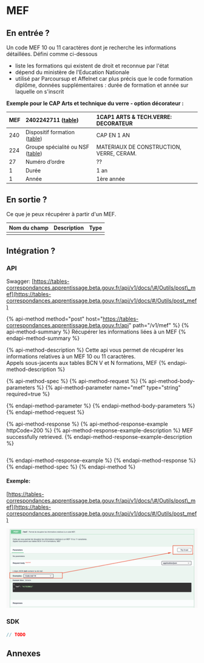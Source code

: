 # MEF

## En entrée ?

Un code MEF 10 ou 11 caractères dont je recherche les informations détaillées. Défini comme ci-dessous 

* liste les formations qui existent de droit et reconnue par l'état
* dépend du ministère de l'Education Nationale
* utilisé par Parcoursup et Affelnet car plus précis que le code formation diplôme, données supplémentaires : durée de formation et année sur laquelle on s'inscrit

**Exemple pour le CAP Arts et technique du verre - option décorateur :**

| MEF  | 2402242711 \([table](http://infocentre.pleiade.education.fr/bcn/index.php/workspace/viewTable/n/N_MEF/nbElements/20)\) | 1CAP1 ARTS & TECH.VERRE: DECORATEUR |
| :--- | :--- | :--- |
| 240 | Dispositif formation \([table](http://infocentre.pleiade.education.fr/bcn/index.php/workspace/viewTable/n/N_DISPOSITIF_FORMATION/nbElements/20)\) | CAP EN 1 AN |
| 224 | Groupe spécialité ou NSF \([table](http://infocentre.pleiade.education.fr/bcn/workspace/viewTable/n/N_GROUPE_SPECIALITE)\) | MATERIAUX DE CONSTRUCTION, VERRE, CERAM. |
| 27 | Numéro d’ordre | ?? |
| 1 | Durée | 1 an |
| 1 | Année | 1ère année |

## En sortie ?

Ce que je peux récupérer à partir d'un MEF. 

| Nom du champ | Description | Type |
| :--- | :--- | :--- |
|  |  |  |

## Intégration ? 

### API

Swagger: [https://tables-correspondances.apprentissage.beta.gouv.fr/api/v1/docs/\#/Outils/post\_mef](https://tables-correspondances.apprentissage.beta.gouv.fr/api/v1/docs/#/Outils/post_mef)

{% api-method method="post" host="https://tables-correspondances.apprentissage.beta.gouv.fr/api" path="/v1/mef" %}
{% api-method-summary %}
Récupérer les informations liées à un MEF 
{% endapi-method-summary %}

{% api-method-description %}
Cette api vous permet de récupérer les informations relatives à un MEF 10 ou 11 caractères.   
Appels sous-jacents aux tables BCN V et N formations, MEF 
{% endapi-method-description %}

{% api-method-spec %}
{% api-method-request %}
{% api-method-body-parameters %}
{% api-method-parameter name="mef" type="string" required=true %}

{% endapi-method-parameter %}
{% endapi-method-body-parameters %}
{% endapi-method-request %}

{% api-method-response %}
{% api-method-response-example httpCode=200 %}
{% api-method-response-example-description %}
MEF successfully retrieved.
{% endapi-method-response-example-description %}

```javascript

```
{% endapi-method-response-example %}
{% endapi-method-response %}
{% endapi-method-spec %}
{% endapi-method %}

#### Exemple:

[https://tables-correspondances.apprentissage.beta.gouv.fr/api/v1/docs/\#/Outils/post\_mef](https://tables-correspondances.apprentissage.beta.gouv.fr/api/v1/docs/#/Outils/post_mef)

![](../../.gitbook/assets/image%20%282%29.png)

### SDK

```javascript
// TODO
```

## Annexes


